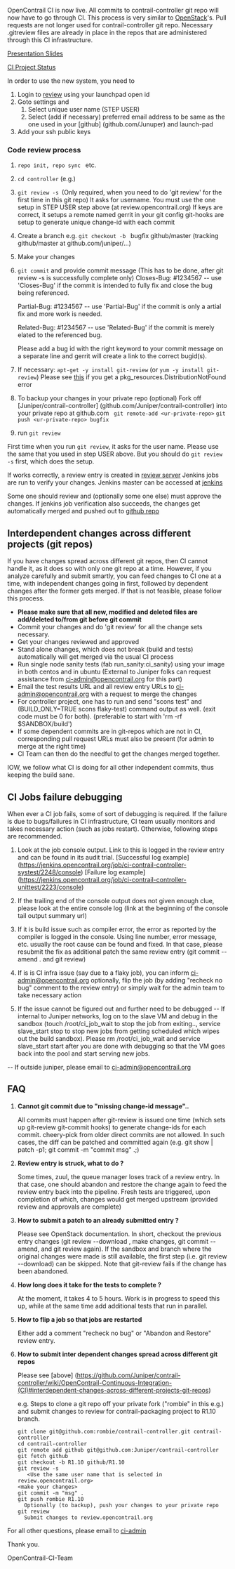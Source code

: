 OpenContrail CI is now live. All commits to contrail-controller git repo will now have to go through CI. This process is very similar to [OpenStack](https://wiki.openstack.org/wiki/Gerrit_Workflow)'s. Pull requests are not longer used for contrail-controller git repo. Necessary .gitreview files are already in place in the repos that are administered through this CI infrastructure.

[Presentation Slides](https://github.com/Juniper/contrail-infra-config/blob/master/setup/OpenContrailCI.pptx)

[CI Project Status](https://github.com/Juniper/contrail-infra-config/blob/master/contrail-ci-todo.txt)

In order to use the new system, you need to 

1. Login to [review](review.opencontrail.org) using your launchpad open id
2. Goto settings and 
    1. Select unique user name (STEP USER)
    2. Select (add if necessary) preferred email address to be same as the one used in your [github] (github.com/Junuper) and launch-pad
3. Add your ssh public keys

### Code review process
1. ```repo init, repo sync ``` etc.
2. ``` cd controller ``` (e.g.)
3. ```git review -s ```(Only required, when you need to do 'git review' for the first time in this git repo)
       It asks for username. You must use the one setup in STEP USER step above (at review.opencontrail.org)
       If keys are correct, it setups a remote named gerrit in your git config
       git-hooks are setup to generate unique change-id with each commit
4. Create a branch e.g. ```git checkout -b ``` bugfix github/master (tracking github/master at github.com/juniper/...)
5. Make your changes
6. ``` git commit ``` and provide commit message (This has to be done, after git review -s is successfully complete only)
    Closes-Bug: #1234567 -- use 'Closes-Bug' if the commit is intended to fully fix and close the bug being referenced.

    Partial-Bug: #1234567 -- use 'Partial-Bug' if the commit is only a artial fix and more work is needed.

    Related-Bug: #1234567 -- use 'Related-Bug' if the commit is merely elated to the referenced bug.

    Please add a bug id with the right keyword to your commit message on a separate line and gerrit will create a link to the correct bugid(s).

7. If necessary: ``` apt-get -y install git-review ``` (or ```yum -y install git-review```)
     Please see [this](https://bugs.launchpad.net/git-review/+bug/1337701) if you get a pkg_resources.DistributionNotFound error
8. To backup your changes in your private repo (optional)
     Fork off [Juniper/contrail-controller] (github.com/Juniper/contrail-controller) into your private repo at github.com
     ``` git remote-add <ur-private-repo>```
     ``` git push <ur-private-repo> bugfix ```
9. run ```git review```

First time when you run ```git review```, it asks for the user name. Please use the same that you used in step USER above. But you should do ```git review -s``` first, which does the setup.

If works correctly, a review entry is created in [review server](review.opencontrail.org) Jenkins jobs are run to verify your changes. Jenkins master can be accessed at [jenkins](jenkins.opencontrail.org)

Some one should review and (optionally some one else) must approve the changes. If jenkins job verification also succeeds, the changes get automatically merged and pushed out to [github repo](github.com/Juniper/contrail-controller)

## Interdependent changes across different projects (git repos)
If you have changes spread across different git repos, then CI cannot handle it, as it does so with only one git repo at a time. However, if you analyze carefully and submit smartly, you can feed changes to CI one at a time, with independent changes going in first, followed by dependent changes after the former gets merged. If that is not feasible, please follow this process.

* **Please make sure that all new, modified and deleted files are add/deleted to/from git before git commit**
* Commit your changes and do 'git review' for all the change sets necessary.
* Get your changes reviewed and approved
* Stand alone changes, which does not break (build and tests) automatically will get merged via the usual CI process
* Run single node sanity tests (fab run_sanity:ci_sanity) using your image in both centos and in ubuntu (External to Juniper folks can request assistance from ci-admin@opencontrail.org for this part)
* Email the test results URL and all review entry URLs to ci-admin@opencontrail.org with a request to merge the changes
* For controller project, one has to run and send "scons test" and (BUILD_ONLY=TRUE scons flaky-test) command output as well. (exit code must be 0 for both). (preferable to start with 'rm -rf $SANDBOX/build')
* If some dependent commits are in git-repos which are not in CI, corresponding pull request URLs must also be present (for admin to merge at the right time)
* CI Team can then do the needful to get the changes merged together.

IOW, we follow what CI is doing for all other independent commits, thus keeping the build sane.

## CI Jobs failure debugging

When ever a CI job fails, some of sort of debugging is required. If the failure is due to bugs/failures in CI infrastructure, CI team usually monitors and takes necessary action (such as jobs restart). Otherwise, following steps are recommended.

1. Look at the job console output. Link to this is logged in the review entry and can be found in its audit trial.
[Successful log example] (https://jenkins.opencontrail.org/job/ci-contrail-controller-systest/2248/console)
[Failure log example] (https://jenkins.opencontrail.org/job/ci-contrail-controller-unittest/2223/console)

2. If the trailing end of the console output does not given enough clue, please look at the entire console log (link at the beginning of the console tail output summary url)

3. If it is build issue such as compiler error, the error as reported by the compiler is logged in the console. Using line number, error message, etc. usually the root cause can be found and fixed. In that case, please resubmit the fix as additional patch the same review entry (git commit --amend . and git review)

4. If is is CI infra issue (say due to a flaky job), you can inform ci-admin@opencontrail.org optionally, flip the job (by adding "recheck no bug" comment to the review entry) or simply wait for the admin team to take necessary action

5. If the issue cannot be figured out and further need to be debugged
  -- If internal to Juniper networks, log on to the slave VM and debug in the sandbox (touch /root/ci_job_wait to stop the job from exiting.., service slave_start stop to stop new jobs from getting scheduled which wipes out the build sandbox). Please rm /root/ci_job_wait and service slave_start start after you are done with debugging so that the VM goes back into the pool and start serving new jobs.

  -- If outside juniper, please email to ci-admin@opencontrail.org

## FAQ

1. **Cannot git commit due to "missing change-id message"..**

    All commits must happen after git-review is issued one time (which sets up git-review git-commit hooks) to generate change-ids for each commit. cheery-pick from older direct commits are not allowed. In such cases, the diff can be patched and committed again (e.g. git show <commit-id> | patch -p1; git commit -m "commit msg" .;)

2. **Review entry is struck, what to do ?**

    Some times, zuul, the queue manager loses track of a review entry. In that case, one should abandon and restore the change again to feed the review entry back into the pipeline. Fresh tests are triggered, upon completion of which, changes would get merged upstream (provided review and approvals are complete)

3. **How to submit a patch to an already submitted entry ?**

    Please see OpenStack documentation. In short, checkout the previous entry changes (git review --download <review-entry-id>, make changes, git commit --amend, and git review again).  If the sandbox and branch where the original changes were made is still available, the first step (i.e. git review --download) can be skipped. Note that git-review fails if the change has been abandoned.

4. **How long does it take for the tests to complete ?**

    At the moment, it takes 4 to 5 hours. Work is in progress to speed this up, while at the same time add additional tests that run in parallel.

5. **How to flip a job so that jobs are restarted**

    Either add a comment "recheck no bug" or "Abandon and Restore" review entry. 

6. **How to submit inter dependent changes spread across different git repos**
  
    Please see [above] (https://github.com/Juniper/contrail-controller/wiki/OpenContrail-Continuous-Integration-(CI)#interdependent-changes-across-different-projects-git-repos)

	e.g. Steps to clone a git repo off your private fork ("rombie" in this e.g.) and submit changes to review for contrail-packaging project to R1.10 branch.

    ```
    git clone git@github.com:rombie/contrail-controller.git contrail-controller            
    cd contrail-controller                                                                    
    git remote add github git@github.com:Juniper/contrail-controller                         
    git fetch github
    git checkout -b R1.10 github/R1.10
    git review -s
       <Use the same user name that is selected in review.opencontrail.org>
    <make your changes>
    git commit -m "msg" .
    git push rombie R1.10
      Optionally (to backup), push your changes to your private repo
    git review      
      Submit changes to review.opencontrail.org                           
    ```
For all other questions, please email to [ci-admin](mailto:ci-admin@opencontrail.org)

Thank you.

OpenContrail-CI-Team